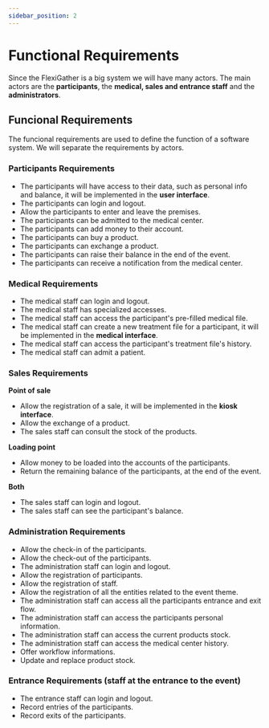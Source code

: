 ```yaml
---
sidebar_position: 2
---
```


# Functional Requirements

Since the FlexiGather is a big system we will have many actors. The main actors are the **participants**, the **medical, sales and entrance staff** and the **administrators**.

## Funcional Requirements

The funcional requirements are used to define the function of a software system.
We will separate the requirements by actors.

### Participants Requirements

- The participants will have access to their data, such as personal info and balance, it will be implemented in the **user interface**.
- The participants can login and logout.
- Allow the participants to enter and leave the premises.
- The participants can be admitted to the medical center.
- The participants can add money to their account.
- The participants can buy a product.
- The participants can exchange a product.
- The participants can raise their balance in the end of the event.
- The participants can receive a notification from the medical center.

### Medical Requirements

- The medical staff can login and logout.
- The medical staff has specialized accesses.
- The medical staff can access the participant's pre-filled medical file.
- The medical staff can create a new treatment file for a participant, it will be implemented in the **medical interface**.
- The medical staff can access the participant's treatment file's history.
- The medical staff can admit a patient.

### Sales Requirements

**Point of sale**
- Allow the registration of a sale, it will be implemented in the **kiosk interface**.
- Allow the exchange of a product.
- The sales staff can consult the stock of the products.

**Loading point**
- Allow money to be loaded into the accounts of the participants.
- Return the remaining balance of the participants, at the end of the event.

**Both**
- The sales staff can login and logout.
- The sales staff can see the participant's balance.

### Administration Requirements

- Allow the check-in of the participants.
- Allow the check-out of the participants.
- The administration staff can login and logout.
- Allow the registration of participants.
- Allow the registration of staff.
- Allow the registration of all the entities related to the event theme.
- The administration staff can access all the participants entrance and exit flow.
- The administration staff can access the participants personal information.
- The administration staff can access the current products stock.
- The administration staff can access the medical center history.
- Offer workflow informations.
- Update and replace product stock.

### Entrance Requirements (staff at the entrance to the event)

- The entrance staff can login and logout.
- Record entries of the participants.
- Record exits of the participants.

<!-- r -->